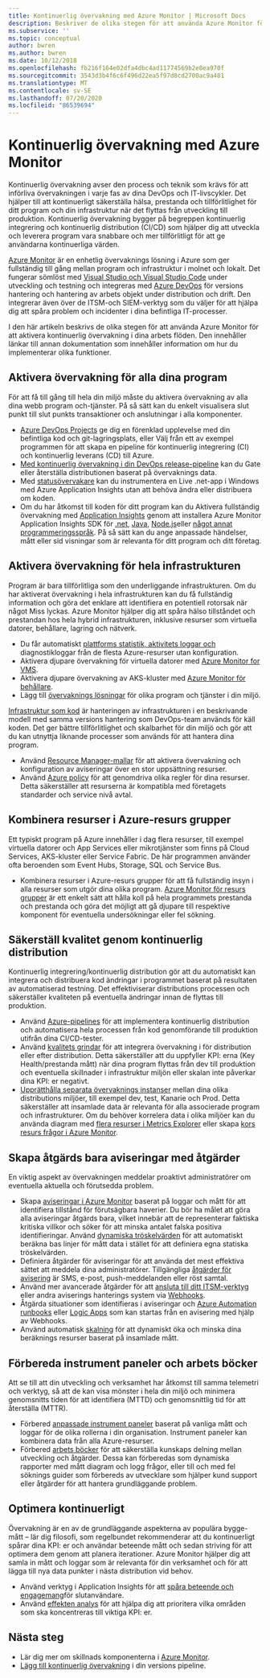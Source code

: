 ```yaml
---
title: Kontinuerlig övervakning med Azure Monitor | Microsoft Docs
description: Beskriver de olika stegen för att använda Azure Monitor för att aktivera kontinuerlig övervakning i dina arbets flöden.
ms.subservice: ''
ms.topic: conceptual
author: bwren
ms.author: bwren
ms.date: 10/12/2018
ms.openlocfilehash: fb216f164e02dfa4dbc4ad11774569b2e8ea970f
ms.sourcegitcommit: 3543d3b4f6c6f496d22ea5f97d8cd2700ac9a481
ms.translationtype: MT
ms.contentlocale: sv-SE
ms.lasthandoff: 07/20/2020
ms.locfileid: "86539694"
---
```

# <a name="continuous-monitoring-with-azure-monitor"></a>Kontinuerlig övervakning med Azure Monitor

Kontinuerlig övervakning avser den process och teknik som krävs för att införliva övervakningen i varje fas av dina DevOps och IT-livscykler. Det hjälper till att kontinuerligt säkerställa hälsa, prestanda och tillförlitlighet för ditt program och din infrastruktur när det flyttas från utveckling till produktion. Kontinuerlig övervakning bygger på begreppen kontinuerlig integrering och kontinuerlig distribution (CI/CD) som hjälper dig att utveckla och leverera program vara snabbare och mer tillförlitligt för att ge användarna kontinuerliga värden.

[Azure Monitor](overview.md) är en enhetlig övervaknings lösning i Azure som ger fullständig till gång mellan program och infrastruktur i molnet och lokalt. Det fungerar sömlöst med [Visual Studio och Visual Studio Code](https://visualstudio.microsoft.com/) under utveckling och testning och integreras med [Azure DevOps](/azure/devops/user-guide/index) för versions hantering och hantering av arbets objekt under distribution och drift. Den integrerar även över de ITSM-och SIEM-verktyg som du väljer för att hjälpa dig att spåra problem och incidenter i dina befintliga IT-processer.

I den här artikeln beskrivs de olika stegen för att använda Azure Monitor för att aktivera kontinuerlig övervakning i dina arbets flöden. Den innehåller länkar till annan dokumentation som innehåller information om hur du implementerar olika funktioner.


## <a name="enable-monitoring-for-all-your-applications"></a>Aktivera övervakning för alla dina program
För att få till gång till hela din miljö måste du aktivera övervakning av alla dina webb program och-tjänster. På så sätt kan du enkelt visualisera slut punkt till slut punkts transaktioner och anslutningar i alla komponenter.

- [Azure DevOps Projects](../devops-project/overview.md) ge dig en förenklad upplevelse med din befintliga kod och git-lagringsplats, eller Välj från ett av exempel programmen för att skapa en pipeline för kontinuerlig integrering (CI) och kontinuerlig leverans (CD) till Azure.
- [Med kontinuerlig övervakning i din DevOps release-pipeline](../azure-monitor/app/continuous-monitoring.md) kan du Gate eller återställa distributionen baserat på övervaknings data.
- Med [statusövervakare](../azure-monitor/app/monitor-performance-live-website-now.md) kan du instrumentera en Live .net-app i Windows med Azure Application Insights utan att behöva ändra eller distribuera om koden.
- Om du har åtkomst till koden för ditt program kan du Aktivera fullständig övervakning med [Application Insights](../azure-monitor/app/app-insights-overview.md) genom att installera Azure Monitor Application Insights SDK för [.net](../azure-monitor/learn/quick-monitor-portal.md), [Java](../azure-monitor/app/java-get-started.md), [Node.js](../azure-monitor/learn/nodejs-quick-start.md)eller [något annat programmeringsspråk](../azure-monitor/app/platforms.md). På så sätt kan du ange anpassade händelser, mått eller sid visningar som är relevanta för ditt program och ditt företag.



## <a name="enable-monitoring-for-your-entire-infrastructure"></a>Aktivera övervakning för hela infrastrukturen
Program är bara tillförlitliga som den underliggande infrastrukturen. Om du har aktiverat övervakning i hela infrastrukturen kan du få fullständig information och göra det enklare att identifiera en potentiell rotorsak när något Miss lyckas. Azure Monitor hjälper dig att spåra hälso tillståndet och prestandan hos hela hybrid infrastrukturen, inklusive resurser som virtuella datorer, behållare, lagring och nätverk.

- Du får automatiskt [plattforms statistik, aktivitets loggar och](platform/data-sources.md) diagnostikloggar från de flesta Azure-resurser utan konfiguration.
- Aktivera djupare övervakning för virtuella datorer med [Azure Monitor for VMS](insights/vminsights-overview.md).
-  Aktivera djupare övervakning av AKS-kluster med [Azure Monitor för behållare](insights/container-insights-overview.md).
- Lägg till [övervaknings lösningar](./monitor-reference.md) för olika program och tjänster i din miljö.


[Infrastruktur som kod](/azure/devops/learn/what-is-infrastructure-as-code) är hanteringen av infrastrukturen i en beskrivande modell med samma versions hantering som DevOps-team används för käll koden. Det ger bättre tillförlitlighet och skalbarhet för din miljö och gör att du kan utnyttja liknande processer som används för att hantera dina program.

-  Använd [Resource Manager-mallar](platform/template-workspace-configuration.md) för att aktivera övervakning och konfiguration av aviseringar över en stor uppsättning resurser.
- Använd [Azure policy](../governance/policy/overview.md) för att genomdriva olika regler för dina resurser. Detta säkerställer att resurserna är kompatibla med företagets standarder och service nivå avtal. 


##  <a name="combine-resources-in-azure-resource-groups"></a>Kombinera resurser i Azure-resurs grupper
Ett typiskt program på Azure innehåller i dag flera resurser, till exempel virtuella datorer och App Services eller mikrotjänster som finns på Cloud Services, AKS-kluster eller Service Fabric. De här programmen använder ofta beroenden som Event Hubs, Storage, SQL och Service Bus.

- Kombinera resurser i Azure-resurs grupper för att få fullständig insyn i alla resurser som utgör dina olika program. [Azure Monitor för resurs grupper](../azure-monitor/insights/resource-group-insights.md) är ett enkelt sätt att hålla koll på hela programmets prestanda och prestanda och göra det möjligt att gå djupare till respektive komponent för eventuella undersökningar eller fel sökning.

## <a name="ensure-quality-through-continuous-deployment"></a>Säkerställ kvalitet genom kontinuerlig distribution
Kontinuerlig integrering/kontinuerlig distribution gör att du automatiskt kan integrera och distribuera kod ändringar i programmet baserat på resultaten av automatiserad testning. Det effektiviserar distributions processen och säkerställer kvaliteten på eventuella ändringar innan de flyttas till produktion.


- Använd [Azure-pipelines](/azure/devops/pipelines) för att implementera kontinuerlig distribution och automatisera hela processen från kod genomförande till produktion utifrån dina CI/CD-tester.
- Använd [kvalitets grindar](/azure/devops/pipelines/release/approvals/gates) för att integrera övervakning i för distribution eller efter distribution. Detta säkerställer att du uppfyller KPI: erna (Key Health/prestanda mått) när dina program flyttas från dev till produktion och eventuella skillnader i infrastruktur miljön eller skalan inte påverkar dina KPI: er negativt.
- [Upprätthålla separata övervaknings instanser](../azure-monitor/app/separate-resources.md) mellan dina olika distributions miljöer, till exempel dev, test, Kanarie och Prod. Detta säkerställer att insamlade data är relevanta för alla associerade program och infrastrukturer. Om du behöver korrelera data i olika miljöer kan du använda diagram med [flera resurser i Metrics Explorer](../azure-monitor/platform/metrics-charts.md) eller skapa [kors resurs frågor i Azure Monitor](log-query/cross-workspace-query.md).


## <a name="create-actionable-alerts-with-actions"></a>Skapa åtgärds bara aviseringar med åtgärder
En viktig aspekt av övervakningen meddelar proaktivt administratörer om eventuella aktuella och förutsedda problem. 

- Skapa [aviseringar i Azure Monitor](../azure-monitor/platform/alerts-overview.md) baserat på loggar och mått för att identifiera tillstånd för förutsägbara haverier. Du bör ha målet att göra alla aviseringar åtgärds bara, vilket innebär att de representerar faktiska kritiska villkor och söker för att minska antalet falska positiva identifieringar. Använd [dynamiska tröskelvärden](platform/alerts-dynamic-thresholds.md) för att automatiskt beräkna bas linjer för mått data i stället för att definiera egna statiska tröskelvärden. 
- Definiera åtgärder för aviseringar för att använda det mest effektiva sättet att meddela dina administratörer. Tillgängliga [åtgärder för avisering](platform/action-groups.md#create-an-action-group-by-using-the-azure-portal) är SMS, e-post, push-meddelanden eller röst samtal.
- Använd mer avancerade åtgärder för att [ansluta till ditt ITSM-verktyg](platform/itsmc-overview.md) eller andra aviserings hanterings system via [Webhooks](platform/activity-log-alerts-webhook.md).
- Åtgärda situationer som identifieras i aviseringar och [Azure Automation runbooks](../automation/automation-webhooks.md) eller [Logic Apps](/connectors/custom-connectors/create-webhook-trigger) som kan startas från en avisering med hjälp av Webhooks. 
- Använd automatisk [skalning](../azure-monitor/learn/tutorial-autoscale-performance-schedule.md) för att dynamiskt öka och minska dina beräknings resurser baserat på insamlade mått.

## <a name="prepare-dashboards-and-workbooks"></a>Förbereda instrument paneler och arbets böcker
Att se till att din utveckling och verksamhet har åtkomst till samma telemetri och verktyg, så att de kan visa mönster i hela din miljö och minimera genomsnitts tiden för att identifiera (MTTD) och genomsnittlig tid för att återställa (MTTR).

- Förbered [anpassade instrument paneler](../azure-monitor/learn/tutorial-app-dashboards.md) baserat på vanliga mått och loggar för de olika rollerna i din organisation. Instrument paneler kan kombinera data från alla Azure-resurser.
- Förbered [arbets böcker](../azure-monitor/platform/workbooks-overview.md) för att säkerställa kunskaps delning mellan utveckling och åtgärder. Dessa kan förberedas som dynamiska rapporter med mått diagram och logg frågor, eller till och med fel söknings guider som förbereds av utvecklare som hjälper kund support eller åtgärder för att hantera grundläggande problem.

## <a name="continuously-optimize"></a>Optimera kontinuerligt
 Övervakning är en av de grundläggande aspekterna av populära bygge-mått – lär dig filosofi, som regelbundet rekommenderar att du kontinuerligt spårar dina KPI: er och användar beteende mått och sedan striving för att optimera dem genom att planera iterationer. Azure Monitor hjälper dig att samla in mått och loggar som är relevanta för din verksamhet och för att lägga till nya data punkter i nästa distribution vid behov.

- Använd verktyg i Application Insights för att [spåra beteende och engagemang](../azure-monitor/learn/tutorial-users.md)för slutanvändare.
- Använd [effekten analys](../azure-monitor/app/usage-impact.md) för att hjälpa dig att prioritera vilka områden som ska koncentreras till viktiga KPI: er.


## <a name="next-steps"></a>Nästa steg

- Lär dig mer om skillnads komponenterna i [Azure Monitor](overview.md).
- [Lägg till kontinuerlig övervakning](../azure-monitor/app/continuous-monitoring.md) i din versions pipeline.
